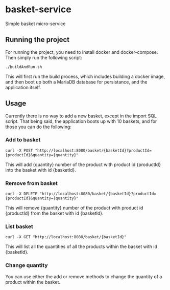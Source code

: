 # basket-service
Simple basket micro-service

## Running the project
For running the project, you need to install docker and docker-compose.
Then simply run the following script:
```
./buildAndRun.sh
```
This will first run the build process, which includes building a docker image,
and then boot up both a MariaDB database for persistance, and the application itself.


## Usage
Currently there is no way to add a new basket, except in the import SQL script.
That being said, the application boots up with 10 baskets, and for those you can do the following:

### Add to basket
```
curl -X POST "http://localhost:8080/basket/{basketId}?productId={productId}&quantity={quantity}"
```
This will add {quantity} number of the product with product id {productId} into the basket with id {basketId}.


### Remove from basket
```
curl -X DELETE "http://localhost:8080/basket/{basketId}?productId={productId}&quantity={quantity}"
```
This will remove {quantity} number of the product with product id {productId} from the basket with id {basketId}.


### List basket
```
curl -X GET "http://localhost:8080/basket/{basketId}"
```
This will list all the quantities of all the products within the basket with id {basketId}.

### Change quantity
You can use either the add or remove methods to change the quantity of a product within the basket.
